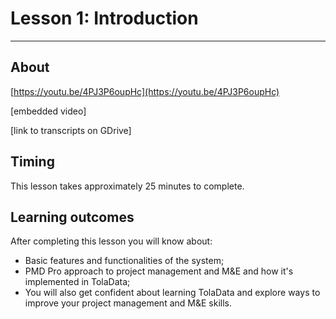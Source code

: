 # Lesson 1: Introduction

---

## About

[https://youtu.be/4PJ3P6oupHc](https://youtu.be/4PJ3P6oupHc)

\[embedded video\]

\[link to transcripts on GDrive\]

## Timing

This lesson takes approximately 25 minutes to complete.

## Learning outcomes

After completing this lesson you will know about:

* Basic features and functionalities of the system;
* PMD Pro approach to project management and M&E and how it's implemented in TolaData;
* You will also get confident about learning TolaData and explore ways to improve your project management and M&E skills.

## 



